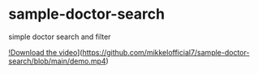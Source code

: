 # sample-doctor-search
 simple doctor search and filter

[!Download the video](https://cdn.kibrispdr.org/data/801/png-download-logo-0.png)](https://github.com/mikkelofficial7/sample-doctor-search/blob/main/demo.mp4)
